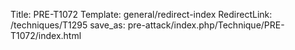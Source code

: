 Title: PRE-T1072
Template: general/redirect-index
RedirectLink: /techniques/T1295
save_as: pre-attack/index.php/Technique/PRE-T1072/index.html